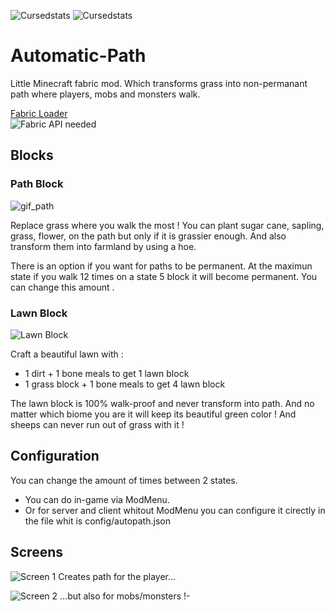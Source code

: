 ![Cursedstats](http://cf.way2muchnoise.eu/automatic-path.svg) ![Cursedstats](http://cf.way2muchnoise.eu/versions/automatic-path.svg)

# Automatic-Path

Little Minecraft fabric mod. Which transforms grass into non-permanant path where players, mobs and monsters walk.  

[Fabric Loader](https://fabricmc.net/use/ "Download Fabric Loader")  
![Fabric API needed](https://i.imgur.com/5J6bV5W.png)

## Blocks

### Path Block

![gif_path](https://raw.githubusercontent.com/lebonq/Automatic-Path/master/images_description/PathBlock.gif)

Replace grass where you walk the most !
You can plant sugar cane, sapling, grass, flower, on the path but only if it is grassier enough.
And also transform them into farmland by using a hoe. 

There is an option if you want for paths to be permanent. At the maximun state if you walk 12 times on a state 5 block it will become permanent. You can change this amount .

### Lawn Block

![Lawn Block](https://raw.githubusercontent.com/lebonq/Automatic-Path/master/images_description/lawn_block.png)

Craft a beautiful lawn with :

* 1 dirt + 1 bone meals to get 1 lawn block
* 1 grass block + 1 bone meals to get 4 lawn block  

The lawn block is 100% walk-proof and never transform into path. And no matter which biome you are it will keep its beautiful green color !
And sheeps can never run out of grass with it !

## Configuration

You can change the amount of times between 2 states.  

* You can do in-game via ModMenu.  
* Or for server and client whitout ModMenu you can configure it cirectly in the file whit is config/autopath.json    

## Screens

![Screen 1](https://raw.githubusercontent.com/lebonq/Automatic-Path/master/images_description/screen1.png)
Creates path for the player...


![Screen 2](https://raw.githubusercontent.com/lebonq/Automatic-Path/master/images_description/screen2.png)
...but also for mobs/monsters !- 
